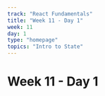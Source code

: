 ```yaml
---
track: "React Fundamentals"
title: "Week 11 - Day 1"
week: 11
day: 1
type: "homepage"
topics: "Intro to State"
---
```


# Week 11 - Day 1